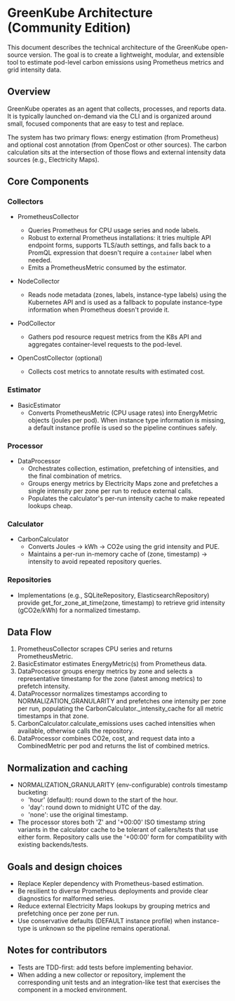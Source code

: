 # GreenKube Architecture (Community Edition)

This document describes the technical architecture of the GreenKube open-source
version. The goal is to create a lightweight, modular, and extensible tool to
estimate pod-level carbon emissions using Prometheus metrics and grid intensity
data.

## Overview

GreenKube operates as an agent that collects, processes, and reports data. It
is typically launched on-demand via the CLI and is organized around small,
focused components that are easy to test and replace.

The system has two primary flows: energy estimation (from Prometheus) and
optional cost annotation (from OpenCost or other sources). The carbon
calculation sits at the intersection of those flows and external intensity
data sources (e.g., Electricity Maps).

## Core Components

### Collectors
- PrometheusCollector
    - Queries Prometheus for CPU usage series and node labels.
    - Robust to external Prometheus installations: it tries multiple API
        endpoint forms, supports TLS/auth settings, and falls back to a PromQL
        expression that doesn't require a `container` label when needed.
    - Emits a PrometheusMetric consumed by the estimator.

- NodeCollector
    - Reads node metadata (zones, labels, instance-type labels) using the
        Kubernetes API and is used as a fallback to populate instance-type
        information when Prometheus doesn't provide it.

- PodCollector
    - Gathers pod resource request metrics from the K8s API and aggregates
        container-level requests to the pod-level.

- OpenCostCollector (optional)
    - Collects cost metrics to annotate results with estimated cost.

### Estimator
- BasicEstimator
    - Converts PrometheusMetric (CPU usage rates) into EnergyMetric objects
        (joules per pod). When instance type information is missing, a default
        instance profile is used so the pipeline continues safely.

### Processor
- DataProcessor
    - Orchestrates collection, estimation, prefetching of intensities, and the
        final combination of metrics.
    - Groups energy metrics by Electricity Maps zone and prefetches a single
        intensity per zone per run to reduce external calls.
    - Populates the calculator's per-run intensity cache to make repeated
        lookups cheap.

### Calculator
- CarbonCalculator
    - Converts Joules → kWh → CO2e using the grid intensity and PUE.
    - Maintains a per-run in-memory cache of (zone, timestamp) → intensity to
        avoid repeated repository queries.

### Repositories
- Implementations (e.g., SQLiteRepository, ElasticsearchRepository) provide
    get_for_zone_at_time(zone, timestamp) to retrieve grid intensity (gCO2e/kWh)
    for a normalized timestamp.

## Data Flow
1. PrometheusCollector scrapes CPU series and returns PrometheusMetric.
2. BasicEstimator estimates EnergyMetric(s) from Prometheus data.
3. DataProcessor groups energy metrics by zone and selects a representative
     timestamp for the zone (latest among metrics) to prefetch intensity.
4. DataProcessor normalizes timestamps according to NORMALIZATION_GRANULARITY
     and prefetches one intensity per zone per run, populating the
     CarbonCalculator._intensity_cache for all metric timestamps in that zone.
5. CarbonCalculator.calculate_emissions uses cached intensities when
     available, otherwise calls the repository.
6. DataProcessor combines CO2e, cost, and request data into a CombinedMetric
     per pod and returns the list of combined metrics.

## Normalization and caching
- NORMALIZATION_GRANULARITY (env-configurable) controls timestamp bucketing:
    - 'hour' (default): round down to the start of the hour.
    - 'day': round down to midnight UTC of the day.
    - 'none': use the original timestamp.
- The processor stores both 'Z' and '+00:00' ISO timestamp string variants in
    the calculator cache to be tolerant of callers/tests that use either form.
    Repository calls use the '+00:00' form for compatibility with existing
    backends/tests.

## Goals and design choices
- Replace Kepler dependency with Prometheus-based estimation.
- Be resilient to diverse Prometheus deployments and provide clear
    diagnostics for malformed series.
- Reduce external Electricity Maps lookups by grouping metrics and
    prefetching once per zone per run.
- Use conservative defaults (DEFAULT instance profile) when instance-type is
    unknown so the pipeline remains operational.

## Notes for contributors
- Tests are TDD-first: add tests before implementing behavior.
- When adding a new collector or repository, implement the corresponding
    unit tests and an integration-like test that exercises the component in a
    mocked environment.